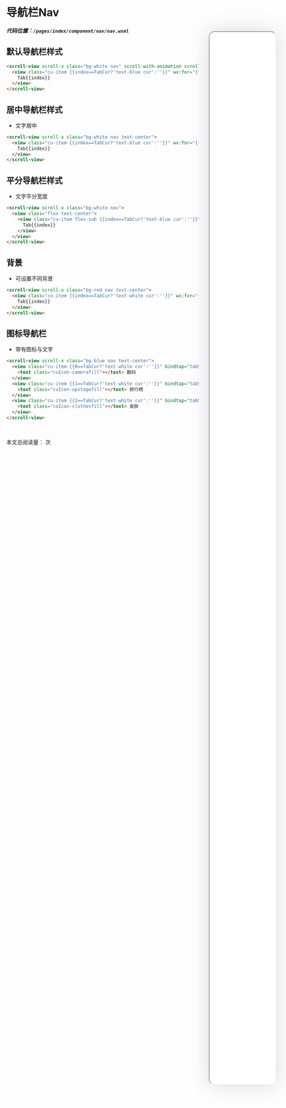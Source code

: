 <!--
 * @Descripttion: 
 * @version: V1.0
 * @Author: Xiaokang Lei
 * @email: lxk201808@163.com
 * @Date: 2022-12-02 17:44:47
 * @LastEditors: Xiaokang Lei
 * @LastEditTime: 2022-12-09 17:05:06
-->

<div class="minipre" style="width:18%; height:86%; float:right; position:fixed; right:3%;top: 4%;z-index: 99;">
    <iframe src="./h5/index.html#/pages/index/component/nav/nav" width="100%" height="80%" style="border-radius:15px; box-shadow:0 0 50px 0px rgb(30 0 60 / 15%);"></iframe>
</div>

# 导航栏Nav

***代码位置：`/pages/index/component/nav/nav.wxml`***

## 默认导航栏样式

```html
<scroll-view scroll-x class="bg-white nav" scroll-with-animation scroll-left="{{scrollLeft}}">
  <view class="cu-item {{index==TabCur?'text-blue cur':''}}" wx:for="{{10}}" wx:key="index" bindtap="tabSelect" data-id="{{index}}">
    Tab{{index}}
  </view>
</scroll-view>
```

## 居中导航栏样式

- 文字居中

```html
<scroll-view scroll-x class="bg-white nav text-center">
  <view class="cu-item {{index==TabCur?'text-blue cur':''}}" wx:for="{{3}}" wx:key="index" bindtap="tabSelect" data-id="{{index}}">
    Tab{{index}}
  </view>
</scroll-view>
```

## 平分导航栏样式

- 文字平分宽度

```html
<scroll-view scroll-x class="bg-white nav">
  <view class="flex text-center">
    <view class="cu-item flex-sub {{index==TabCur?'text-blue cur':''}}" wx:for="{{4}}" wx:key="index" bindtap="tabSelect" data-id="{{index}}">
      Tab{{index}}
    </view>
  </view>
</scroll-view>
```

## 背景

- 可设置不同背景

```html
<scroll-view scroll-x class="bg-red nav text-center">
  <view class="cu-item {{index==TabCur?'text-white cur':''}}" wx:for="{{3}}" wx:key="index" bindtap="tabSelect" data-id="{{index}}">
    Tab{{index}}
  </view>
</scroll-view>
```

## 图标导航栏

- 带有图标与文字

```html
<scroll-view scroll-x class="bg-blue nav text-center">
  <view class="cu-item {{0==TabCur?'text-white cur':''}}" bindtap="tabSelect" data-id="0">
    <text class="cuIcon-camerafill"></text> 数码
  </view>
  <view class="cu-item {{1==TabCur?'text-white cur':''}}" bindtap="tabSelect" data-id="1">
    <text class="cuIcon-upstagefill"></text> 排行榜
  </view>
  <view class="cu-item {{2==TabCur?'text-white cur':''}}" bindtap="tabSelect" data-id="2">
    <text class="cuIcon-clothesfill"></text> 皮肤
  </view>
</scroll-view>
```

<br>

本文总阅读量：<span id="busuanzi_value_page_pv"></span> 次
